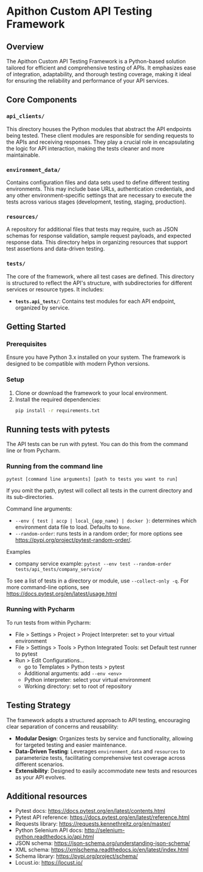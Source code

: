 # Apithon Custom API Testing Framework

## Overview

The Apithon Custom API Testing Framework is a Python-based solution tailored for efficient and comprehensive testing of APIs. It emphasizes ease of integration, adaptability, and thorough testing coverage, making it ideal for ensuring the reliability and performance of your API services.

## Core Components

### `api_clients/`

This directory houses the Python modules that abstract the API endpoints being tested. These client modules are responsible for sending requests to the APIs and receiving responses. They play a crucial role in encapsulating the logic for API interaction, making the tests cleaner and more maintainable.

### `environment_data/`

Contains configuration files and data sets used to define different testing environments. This may include base URLs, authentication credentials, and any other environment-specific settings that are necessary to execute the tests across various stages (development, testing, staging, production).

### `resources/`

A repository for additional files that tests may require, such as JSON schemas for response validation, sample request payloads, and expected response data. This directory helps in organizing resources that support test assertions and data-driven testing.

### `tests/`

The core of the framework, where all test cases are defined. This directory is structured to reflect the API's structure, with subdirectories for different services or resource types. It includes:

- **`tests.api_tests/`**: Contains test modules for each API endpoint, organized by service.

## Getting Started

### Prerequisites

Ensure you have Python 3.x installed on your system. The framework is designed to be compatible with modern Python versions.

### Setup

1. Clone or download the framework to your local environment.
2. Install the required dependencies:
   ```bash
   pip install -r requirements.txt
   ```

## Running tests with pytests
The API tests can be run with pytest. You can do this from the command line or from Pycharm.

### Running from the command line
`pytest [command line arguments] [path to tests you want to run]`

If you omit the path, pytest will collect all tests in the current directory and its sub-directories.

Command line arguments: 
- `--env { test | accp | local_{app_name} | docker }`: determines which environment data file to load. Defaults to `None`.
- `--random-order`: runs tests in a random order; for more options see https://pypi.org/project/pytest-random-order/.

Examples
* company service example: `pytest --env test --random-order tests/api_tests/company_service/`

To see a list of tests in a directory or module, use `--collect-only -q`.
For more command-line options, see https://docs.pytest.org/en/latest/usage.html


### Running with Pycharm
To run tests from within Pycharm:
- File > Settings > Project > Project Interpreter: set to your virtual environment
- File > Settings > Tools > Python Integrated Tools: set Default test runner to pytest
- Run > Edit Configurations...
    - go to Templates > Python tests > pytest
    - Additional arguments: add `--env <env>`
    - Python interpreter: select your virtual environment
    - Working directory: set to root of repository

## Testing Strategy

The framework adopts a structured approach to API testing, encouraging clear separation of concerns and reusability:

- **Modular Design**: Organizes tests by service and functionality, allowing for targeted testing and easier maintenance.
- **Data-Driven Testing**: Leverages `environment_data` and `resources` to parameterize tests, facilitating comprehensive test coverage across different scenarios.
- **Extensibility**: Designed to easily accommodate new tests and resources as your API evolves.


## Additional resources
- Pytest docs: https://docs.pytest.org/en/latest/contents.html
- Pytest API reference: https://docs.pytest.org/en/latest/reference.html
- Requests library: https://requests.kennethreitz.org/en/master/
- Python Selenium API docs: http://selenium-python.readthedocs.io/api.html
- JSON schema: https://json-schema.org/understanding-json-schema/
- XML schema: https://xmlschema.readthedocs.io/en/latest/index.html
- Schema library: https://pypi.org/project/schema/
- Locust.io: https://locust.io/

